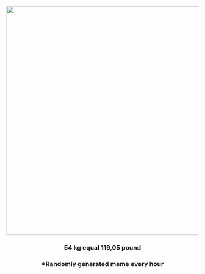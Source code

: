 <p align="center">
        <img src="https://i.redd.it/7fnovrxhyaa91.jpg" width="600" height="600">
        </p>
        <h3 align="center">54 kg equal 119,05 pound</h3>
        <h3 align="center">*Randomly generated meme every hour</h3>
    